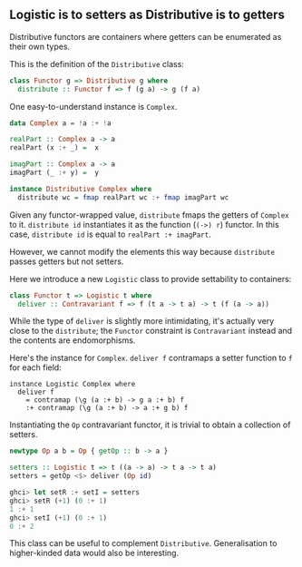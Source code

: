 Logistic is to setters as Distributive is to getters
----

Distributive functors are containers where getters can be enumerated as their own types.

This is the definition of the `Distributive` class:

```haskell
class Functor g => Distributive g where
  distribute :: Functor f => f (g a) -> g (f a)
```

One easy-to-understand instance is `Complex`.

```haskell
data Complex a = !a :+ !a

realPart :: Complex a -> a
realPart (x :+ _) =  x

imagPart :: Complex a -> a
imagPart (_ :+ y) =  y

instance Distributive Complex where
  distribute wc = fmap realPart wc :+ fmap imagPart wc
```

Given any functor-wrapped value, `distribute` fmaps the getters of `Complex` to it.
`distribute id` instantiates it as the function (`(->) r`) functor. In this case, `distribute id` is equal to `realPart :+ imagPart`.

However, we cannot modify the elements this way because `distribute` passes getters but not setters.

Here we introduce a new `Logistic` class to provide settability to containers:

```haskell
class Functor t => Logistic t where
  deliver :: Contravariant f => f (t a -> t a) -> t (f (a -> a))
```

While the type of `deliver` is slightly more intimidating, it's actually very close to the `distribute`;
the `Functor` constraint is `Contravariant` instead and the contents are endomorphisms.

Here's the instance for `Complex`. `deliver f` contramaps a setter function to `f` for each field:
```
instance Logistic Complex where
  deliver f
    = contramap (\g (a :+ b) -> g a :+ b) f
    :+ contramap (\g (a :+ b) -> a :+ g b) f
 ```

Instantiating the `Op` contravariant functor, it is trivial to obtain a collection of setters.

```haskell
newtype Op a b = Op { getOp :: b -> a }

setters :: Logistic t => t ((a -> a) -> t a -> t a)
setters = getOp <$> deliver (Op id)
```

```haskell
ghci> let setR :+ setI = setters
ghci> setR (+1) (0 :+ 1)
1 :+ 1
ghci> setI (+1) (0 :+ 1)
0 :+ 2
```

This class can be useful to complement `Distributive`. Generalisation to higher-kinded data would also be interesting.
